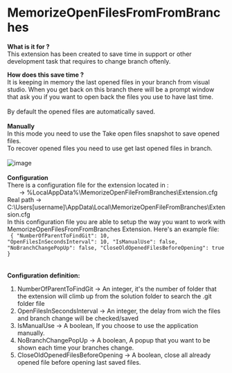 # MemorizeOpenFilesFromFromBranches

**What is it for ?**<br>
This extension has been created to save time in support or other development task that requires to change branch oftenly.<br>

**How does this save time ?**<br>
It is keeping in memory the last opened files in your branch from visual studio. When you get back on this branch there
will be a prompt window that ask you if you want to open back the files you use to have last time.
<br><br>
By default the opened files are automatically saved.<br><br>
**Manually**<br>
In this mode you need to use the Take open files snapshot to save opened files.<br>
To recover opened files you need to use get last opened files in branch.<br><br>
![image](https://github.com/zatura33/MemorizeOpenFilesFromFromBranches/assets/19225363/f6fd57d2-b9d8-4c97-8b0e-0141f4979405)
<br>
<br>
**Configuration**<br>
There is a configuration file for the extension located in :  <br>
&nbsp;&nbsp;&nbsp;&nbsp;&nbsp;&nbsp;&nbsp;-> %LocalAppData%\MemorizeOpenFileFromBranches\Extension.cfg<br>
Real path -> C:\Users\[username]\AppData\Local\MemorizeOpenFileFromBranches\Extension.cfg<br>
In this configuration file you are able to setup the way you want to work with MemorizeOpenFilesFromFromBranches Extension.
Here's an example file:<br>
<code>
{
  "NumberOfParentToFindGit": 10,
  "OpenFilesInSecondsInterval": 10,
  "IsManualUse": false,
  "NoBranchChangePopUp": false,
  "CloseOldOpenedFilesBeforeOpening": true
}
</code><br><br>
**Configuration definition:** <br>
1. NumberOfParentToFindGit           -> An integer, it's the number of folder that the extension will climb up from the solution folder to search the .git folder file
2. OpenFilesInSecondsInterval        -> An integer, the delay from wich the files and branch change will be checked/saved
3. IsManualUse                       -> A boolean, If you choose to use the application manually.
4. NoBranchChangePopUp               -> A boolean, A popup that you want to be shown each time your branches change.
5. CloseOldOpenedFilesBeforeOpening  -> A boolean, close all already opened file before opening last saved files. 






